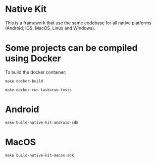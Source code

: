 # Native Kit

This is a framework that use the same codebase for all native platforms (Android, iOS, MacOS, Linux and Windows).  

# Some projects can be compiled using Docker

To build the docker container:

```
make docker-build
```


```
make docker-run task=run-tests
```

# Android

```
make build-native-kit-android-sdk
```

# MacOS

```
make build-native-kit-macos-sdk
```